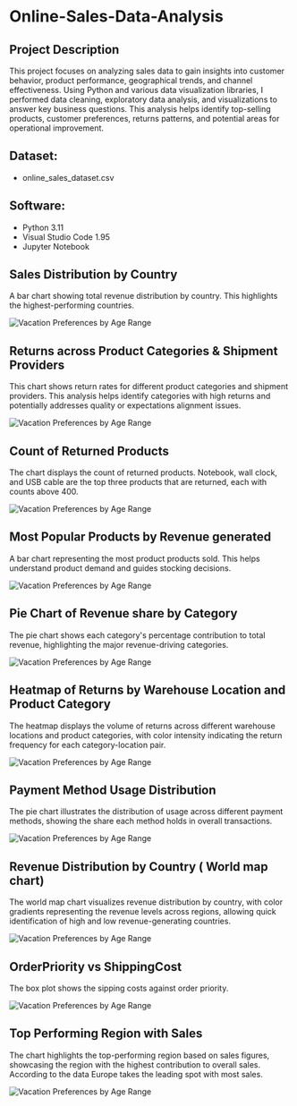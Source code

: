 # Online-Sales-Data-Analysis

## Project Description 
This project focuses on analyzing sales data to gain insights into customer behavior, product performance, geographical trends, and channel effectiveness. Using Python and various data visualization libraries, I performed data cleaning, exploratory data analysis, and visualizations to answer key business questions. This analysis helps identify top-selling products, customer preferences, returns patterns, and potential areas for operational improvement.

## Dataset:
- online_sales_dataset.csv

## Software:
- Python 3.11
- Visual Studio Code 1.95
- Jupyter Notebook

## Sales Distribution by Country
A bar chart showing total revenue distribution by country. This highlights the highest-performing countries.

![Vacation Preferences by Age Range](./Charts/Vacation%20Preferences%20by%20Age%20Range.png)

## Returns across Product Categories & Shipment Providers
This chart shows return rates for different product categories and shipment providers. This analysis helps identify categories with high returns and potentially addresses quality or expectations alignment issues.

![Vacation Preferences by Age Range](./Charts/Vacation%20Preferences%20by%20Age%20Range.png)

## Count of Returned Products
The chart displays the count of returned products. Notebook, wall clock, and USB cable are the top three products that are returned, each with counts above 400.

![Vacation Preferences by Age Range](./Charts/Vacation%20Preferences%20by%20Age%20Range.png)

## Most Popular Products by Revenue generated
A bar chart representing the most product products sold. This helps understand product demand and guides stocking decisions.

![Vacation Preferences by Age Range](./Charts/Vacation%20Preferences%20by%20Age%20Range.png)

## Pie Chart of Revenue share by Category
The pie chart shows each category's percentage contribution to total revenue, highlighting the major revenue-driving categories.

![Vacation Preferences by Age Range](./Charts/Vacation%20Preferences%20by%20Age%20Range.png)

## Heatmap of Returns by Warehouse Location and Product Category
The heatmap displays the volume of returns across different warehouse locations and product categories, with color intensity indicating the return frequency for each category-location pair.

![Vacation Preferences by Age Range](./Charts/Vacation%20Preferences%20by%20Age%20Range.png)

## Payment Method Usage Distribution
The pie chart illustrates the distribution of usage across different payment methods, showing the share each method holds in overall transactions.

![Vacation Preferences by Age Range](./Charts/Vacation%20Preferences%20by%20Age%20Range.png)

##  Revenue Distribution by Country ( World map chart)
The world map chart visualizes revenue distribution by country, with color gradients representing the revenue levels across regions, allowing quick identification of high and low revenue-generating countries.

![Vacation Preferences by Age Range](./Charts/Vacation%20Preferences%20by%20Age%20Range.png)

## OrderPriority vs ShippingCost
The box plot shows the sipping costs against order priority.

![Vacation Preferences by Age Range](./Charts/Vacation%20Preferences%20by%20Age%20Range.png)

## Top Performing Region with Sales
The chart highlights the top-performing region based on sales figures, showcasing the region with the highest contribution to overall sales. According to the data Europe takes the leading spot with most sales.

![Vacation Preferences by Age Range](./Charts/Vacation%20Preferences%20by%20Age%20Range.png)

